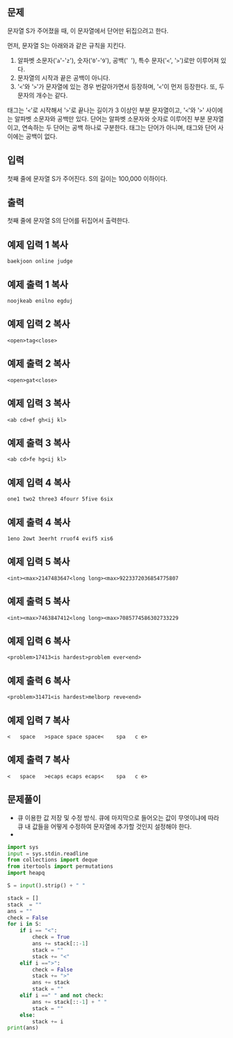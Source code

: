 ## 문제

문자열 S가 주어졌을 때, 이 문자열에서 단어만 뒤집으려고 한다.

먼저, 문자열 S는 아래와과 같은 규칙을 지킨다.

1. 알파벳 소문자('`a`'-'`z`'), 숫자('`0`'-'`9`'), 공백('` `'), 특수 문자('`<`', '`>`')로만 이루어져 있다.
2. 문자열의 시작과 끝은 공백이 아니다.
3. '`<`'와 '`>`'가 문자열에 있는 경우 번갈아가면서 등장하며, '`<`'이 먼저 등장한다. 또, 두 문자의 개수는 같다.

태그는 '`<`'로 시작해서 '`>`'로 끝나는 길이가 3 이상인 부분 문자열이고, '`<`'와 '`>`' 사이에는 알파벳 소문자와 공백만 있다. 단어는 알파벳 소문자와 숫자로 이루어진 부분 문자열이고, 연속하는 두 단어는 공백 하나로 구분한다. 태그는 단어가 아니며, 태그와 단어 사이에는 공백이 없다.

## 입력

첫째 줄에 문자열 S가 주어진다. S의 길이는 100,000 이하이다.

## 출력

첫째 줄에 문자열 S의 단어를 뒤집어서 출력한다.

## 예제 입력 1 복사

```
baekjoon online judge
```

## 예제 출력 1 복사

```
noojkeab enilno egduj
```

## 예제 입력 2 복사

```
<open>tag<close>
```

## 예제 출력 2 복사

```
<open>gat<close>
```

## 예제 입력 3 복사

```
<ab cd>ef gh<ij kl>
```

## 예제 출력 3 복사

```
<ab cd>fe hg<ij kl>
```

## 예제 입력 4 복사

```
one1 two2 three3 4fourr 5five 6six
```

## 예제 출력 4 복사

```
1eno 2owt 3eerht rruof4 evif5 xis6
```

## 예제 입력 5 복사

```
<int><max>2147483647<long long><max>9223372036854775807
```

## 예제 출력 5 복사

```
<int><max>7463847412<long long><max>7085774586302733229
```

## 예제 입력 6 복사

```
<problem>17413<is hardest>problem ever<end>
```

## 예제 출력 6 복사

```
<problem>31471<is hardest>melborp reve<end>
```

## 예제 입력 7 복사

```
<   space   >space space space<    spa   c e>
```

## 예제 출력 7 복사

```
<   space   >ecaps ecaps ecaps<    spa   c e>
```

## 문제풀이

- 큐 이용한 값 저장 및 수정 방식. 큐에 마지막으로 들어오는 값이 무엇이냐에 따라 큐 내 값들을 어떻게 수정하여 문자열에 추가할 것인지 설정해야 한다.
- 
```python
import sys
input = sys.stdin.readline
from collections import deque
from itertools import permutations
import heapq

S = input().strip() + " "

stack = []
stack  = ""
ans = ""
check = False
for i in S:
    if i == "<":
        check = True
        ans += stack[::-1]
        stack = ""
        stack += "<"
    elif i ==">":
        check = False
        stack += ">"
        ans += stack
        stack = ""
    elif i ==" " and not check:
        ans += stack[::-1] + " "
        stack = ""
    else:
        stack += i
print(ans)
```
